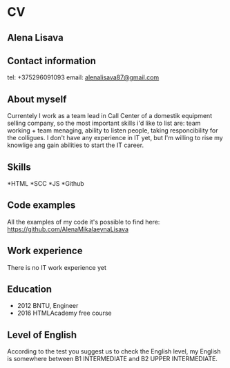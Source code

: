 # CV

## Alena Lisava

## Contact information
tel: +375296091093
email: alenalisava87@gmail.com

## About myself
Currentely I work as a team lead in Call Center of a domestik equipment selling company, so
the most important skills i'd like to list are: team working + team menaging, ability to listen people, taking responcibility for the colligues.
I don't have any experience in IT yet, but I'm willing to rise my knowlige ang gain abilities to start the IT career.

## Skills
*HTML
*SCC 
*JS
*Github

## Code examples
All the examples of my code it's possible to find here: https://github.com/AlenaMikalaeynaLisava

## Work experience
There is no IT work experience yet

## Education
* 2012 BNTU, Engineer
* 2016 HTMLAcademy free course

## Level of English
According to the test you suggest us to check the English level, my English is somewhere between B1 INTERMEDIATE and B2 UPPER INTERMEDIATE.

